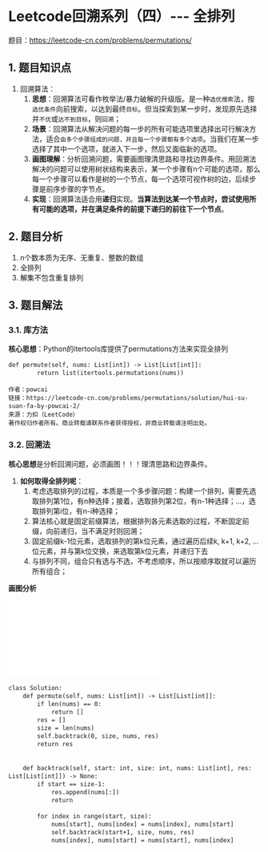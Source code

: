 <h1>Leetcode回溯系列（四）--- 全排列</h1>

题目：<https://leetcode-cn.com/problems/permutations/>

<h2>1. 题目知识点</h2>

1. 回溯算法：
    1. **思想**：回溯算法可看作枚举法/暴力破解的升级版。是一种`选优搜索`法，按`选优条件`向前搜索，以达到最终`目标`。但当探索到某一步时，发现原先选择并`不优`或`达不到目标`，则`回溯`；
    2. **场景**：回溯算法从解决问题的每一步的所有可能选项里选择出可行解决方法，适合`由多个步骤组成的问题，并且每一个步骤都有多个选项`。当我们在某一步选择了其中一个选项，就进入下一步，然后又面临新的选项。
    3. **画图理解**：分析回溯问题，需要画图理清思路和寻找边界条件。用回溯法解决的问题可以使用树状结构来表示，某一个步骤有n个可能的选项，那么每一个步骤可以看作是树的一个节点，每一个选项可视作树的边，后续步骤是前序步骤的字节点。
    4. **实现**：回溯算法适合用**递归**实现。**当算法到达某一个节点时，尝试使用所有可能的选项，并在满足条件的前提下递归的前往下一个节点**。


<h2>2. 题目分析</h2>

1. n个数本质为无序、无重复、整数的数组
2. 全排列
3. 解集不包含重复排列


<h2>3. 题目解法</h2>


<h3>3.1. 库方法</h3>

**核心思想**：Python的itertools库提供了permutations方法来实现全排列

```
def permute(self, nums: List[int]) -> List[List[int]]:
        return list(itertools.permutations(nums))

作者：powcai
链接：https://leetcode-cn.com/problems/permutations/solution/hui-su-suan-fa-by-powcai-2/
来源：力扣（LeetCode）
著作权归作者所有。商业转载请联系作者获得授权，非商业转载请注明出处。
```


<h3>3.2. 回溯法</h3>

**核心思想**是分析回溯问题，必须画图！！！理清思路和边界条件。

1. **如何取得全排列呢**：
    1. 考虑选取排列的过程，本质是一个多步骤问题：构建一个排列，需要先选取排列第1位，有n种选择；接着，选取排列第2位，有n-1种选择；...，选取排列第i位，有n-i种选择；
    2. 算法核心就是固定前缀算法，根据排列各元素选取的过程，不断固定前缀，向前递归，当不满足时则回溯；
    3. 固定前缀k-1位元素，选取排列的第k位元素，通过遍历后续k, k+1, k+2, ...位元素，并与第k位交换，来选取第k位元素，并递归下去
    4. 与排列不同，组合只有选与不选，不考虑顺序，所以按顺序取就可以遍历所有组合；

**画图分析**

![](../media/lc0046-全排列.pdf)


```
class Solution:
    def permute(self, nums: List[int]) -> List[List[int]]:
        if len(nums) == 0:
            return []
        res = []
        size = len(nums)
        self.backtrack(0, size, nums, res)
        return res
        
    
    def backtrack(self, start: int, size: int, nums: List[int], res: List[List[int]]) -> None:
        if start == size-1:
            res.append(nums[:])
            return
        
        for index in range(start, size):
            nums[start], nums[index] = nums[index], nums[start]
            self.backtrack(start+1, size, nums, res)
            nums[index], nums[start] = nums[start], nums[index]
```
